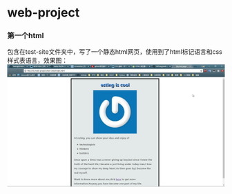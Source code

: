 # web-project

### 第一个html
包含在test-site文件夹中，写了一个静态html网页，使用到了html标记语言和css样式表语言，效果图：
![](https://github.com/LWTang/web-project/raw/master/screenshots/first-html.jpg)